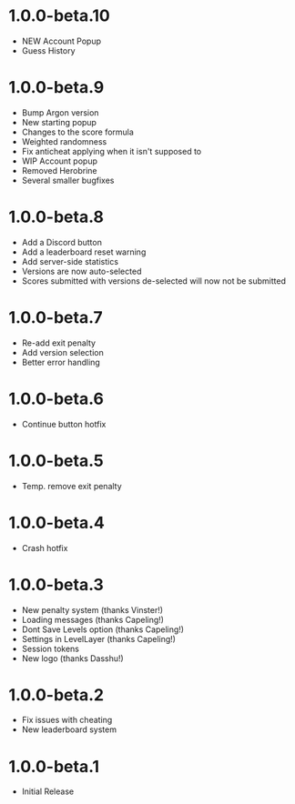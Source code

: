 # 1.0.0-beta.10
- NEW Account Popup
- Guess History

# 1.0.0-beta.9
- Bump Argon version
- New starting popup
- Changes to the score formula
- Weighted randomness
- Fix anticheat applying when it isn't supposed to
- WIP Account popup
- Removed Herobrine
- Several smaller bugfixes

# 1.0.0-beta.8
- Add a Discord button
- Add a leaderboard reset warning
- Add server-side statistics
- Versions are now auto-selected
- Scores submitted with versions de-selected will now not be submitted

# 1.0.0-beta.7
- Re-add exit penalty
- Add version selection
- Better error handling

# 1.0.0-beta.6
- Continue button hotfix

# 1.0.0-beta.5
- Temp. remove exit penalty

# 1.0.0-beta.4
- Crash hotfix

# 1.0.0-beta.3
- New penalty system (thanks Vinster!)
- Loading messages (thanks Capeling!)
- Dont Save Levels option (thanks Capeling!)
- Settings in LevelLayer (thanks Capeling!)
- Session tokens
- New logo (thanks Dasshu!)

# 1.0.0-beta.2
- Fix issues with cheating
- New leaderboard system

# 1.0.0-beta.1
- Initial Release
